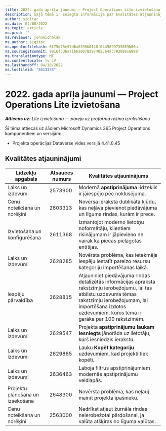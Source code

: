 ```yaml
---
title: 2022. gada aprīļa jaunumi — Project Operations Lite izvietošana
description: Šajā tēmā ir sniegta informācija par kvalitātes atjauninājumiem, kas ir pieejami Microsoft Dynamics 365 Project Operations lite izvietošanas 2022. gada aprīļa laidienā.
author: sigitac
ms.date: 04/08/2022
ms.topic: article
ms.prod: ''
ms.reviewer: johnmichalak
ms.author: sigitac
ms.openlocfilehash: 6f75d75e57d6a6396b0148f0449899735089b06a
ms.sourcegitcommit: 9916f536a71b6a0078297402564ac79308ec6890
ms.translationtype: MT
ms.contentlocale: lv-LV
ms.lasthandoff: 04/18/2022
ms.locfileid: "8613338"
---
```

# <a name="whats-new-april-2022---project-operations-lite-deployment"></a>2022. gada aprīļa jaunumi — Project Operations Lite izvietošana

_**Attiecas uz:** Lite izvietošana — pāreja uz proforma rēķina izrakstīšanu_

Šī tēma attiecas uz šādiem Microsoft Dynamics 365 Project Operations komponentiem un versijām:

- Projekta operācijas Dataverse vides versijā 4.41.0.45

## <a name="quality-updates"></a>Kvalitātes atjauninājumi

| Līdzekļu apgabals | Atsauces numurs | Kvalitātes atjauninājums |
| --- | --- | --- |
| Laiks un izdevumi | 2573900 | Modernā **apstiprinājuma** līdzeklis ir jāiespējo pēc noklusējuma. |
| Cenu noteikšana un norēķini | 2603313 | Novērsa ieraksta dublikāta kļūdu, kas neļāva pievienot piedāvājuma un līguma rindas, kurām ir prece. |
| Izvietošana un konfigurēšana | 2611368 | Izmantojot moderno lietotņu noformētāju, klientiem risinājumam ir jāpievieno ne vairāk kā piecas pielāgotas entītijas. |
| Laiks un izdevumi | 2628285 | Novērsta problēma, kas ietekmēja iespēju iestatīt pareizo resursu kategoriju importēšanas laikā. |
|   Iespēju pārvaldība| 2628815 | Atjauniniet piedāvājuma rindas detalizētās informācijas apraksta rakstzīmju ierobežojumu, lai tas atbilstu uzdevuma tēmas rakstzīmju ierobežojumam, lai importēšana izdotos uzdevumiem, kuros tēma ir garāka par 100 rakstzīmēm. |
| Laiks un izdevumi| 2629547 | Projekta **apstiprinājumu laukam Iesniegts** jānorāda uz lietotāju, kurš iesniedzis ierakstu. |
| Laiks un izdevumi| 2629865 | Lauku **Kopēt kategoriju** uzdevumiem, kad projekti tiek kopēti. |
| Laiks un izdevumi| 2636463 | Laboja filtrus apstiprinājumiem modernās apstiprinājumu veidlapās. |
| Projektu plānošana un izsekošana | 2648300 | Novērsta problēma, kas neļauj mainīt projekta īpašnieku. |
| Cenu noteikšana un norēķini | 2563000 | Nedrīkst atļaut žurnāla rindas neierobežotai pārdošanai, ja valūta atšķiras no līguma valūtas. |
